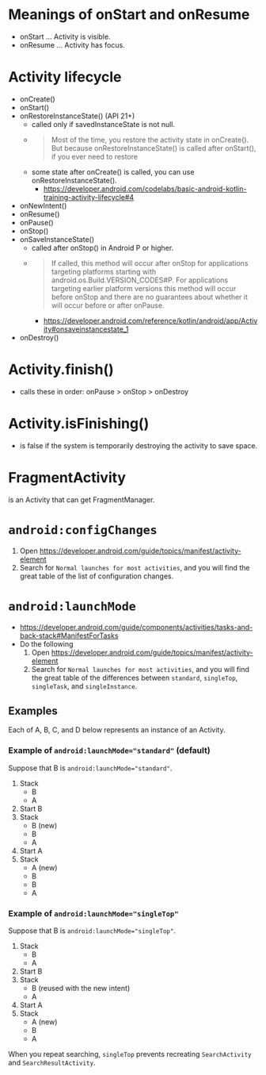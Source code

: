 # Meanings of onStart and onResume
* onStart ... Activity is visible.
* onResume ... Activity has focus.

# Activity lifecycle
* onCreate()
* onStart()
* onRestoreInstanceState() (API 21+)
  * called only if savedInstanceState is not null.
  * > Most of the time, you restore the activity state in onCreate(). But because onRestoreInstanceState() is called after onStart(), if you ever need to restore
  * some state after onCreate() is called, you can use onRestoreInstanceState().
    * https://developer.android.com/codelabs/basic-android-kotlin-training-activity-lifecycle#4
* onNewIntent()
* onResume()
* onPause()
* onStop()
* onSaveInstanceState()
  * called after onStop() in Android P or higher.
  * > If called, this method will occur after onStop for applications targeting platforms starting with android.os.Build.VERSION_CODES#P. For applications targeting earlier platform versions this method will occur before onStop and there are no guarantees about whether it will occur before or after onPause.
    * https://developer.android.com/reference/kotlin/android/app/Activity#onsaveinstancestate_1
* onDestroy()

# Activity.finish()
  * calls these in order: onPause > onStop > onDestroy

# Activity.isFinishing()
  * is false if the system is temporarily destroying the activity to save space.

# FragmentActivity
is an Activity that can get FragmentManager.

# `android:configChanges`
1. Open https://developer.android.com/guide/topics/manifest/activity-element
1. Search for `Normal launches for most activities`, and you will find the great table of the list of configuration changes.

# `android:launchMode`
* https://developer.android.com/guide/components/activities/tasks-and-back-stack#ManifestForTasks
* Do the following
  1. Open https://developer.android.com/guide/topics/manifest/activity-element
  1. Search for `Normal launches for most activities`, and you will find the great table of the differences between `standard`, `singleTop`, `singleTask`, and `singleInstance`.

## Examples
Each of A, B, C, and D below represents an instance of an Activity.

### Example of `android:launchMode="standard"` (default)
Suppose that B is `android:launchMode="standard"`.
1. Stack
    * B
    * A
1. Start B
1. Stack
    * B (new)
    * B
    * A
1. Start A
1. Stack
    * A (new)
    * B
    * B
    * A

### Example of `android:launchMode="singleTop"`
Suppose that B is `android:launchMode="singleTop"`.
1. Stack
    * B
    * A
1. Start B
1. Stack
    * B (reused with the new intent)
    * A
1. Start A
1. Stack
    * A (new)
    * B
    * A

When you repeat searching, `singleTop` prevents recreating `SearchActivity` and `SearchResultActivity`.
